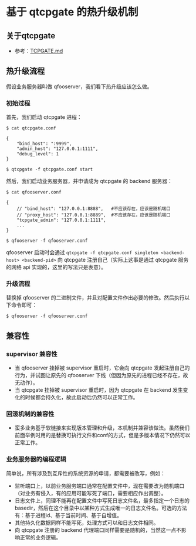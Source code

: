 基于 qtcpgate 的热升级机制
=================

## 关于qtcpgate

* 参考：[TCPGATE.md](TCPGATE.md)

## 热升级流程

假设业务服务器叫做 qfooserver，我们看下热升级应该怎么做。

### 初始过程

首先，我们启动 qtcpgate 进程：

```
$ cat qtcpgate.conf

{
	"bind_host": ":9999",
	"admin_host": "127.0.0.1:1111",
	"debug_level": 1
}

$ qtcpgate -f qtcpgate.conf start
```

然后，我们启动业务服务器，并申请成为 qtcpgate 的 backend 服务器：

```
$ cat qfooserver.conf

{
	// "bind_host": "127.0.0.1:8888",   #不应该存在，应该是随机端口
	// "proxy_host": "127.0.0.1:8889",  #不应该存在，应该是随机端口
	"tcpgate_admin": "127.0.0.1:1111",
	...
}

$ qfooserver -f qfooserver.conf
```

qfooserver 启动时会通过 `qtcpgate -f qtcpgate.conf singleton <backend-host> <backend-pid>` 向 qtcpgate 注册自己（实际上这事是通过 qtcpgate 服务的网络 api 实现的，这里的写法只是表意）。

### 升级流程

替换掉 qfooserver 的二进制文件，并且对配置文件作出必要的修改。然后执行以下命令即可：

```
$ qfooserver -f qfooserver.conf
```

## 兼容性

### supervisor 兼容性

* 当 qfooserver 挂掉被 supervisor 重启时，它会向 qtcpgate 发起注册自己的行为，并试图让原先的 qfooserver 下线（但因为原先的进程已经不存在，故无动作）。
* 当 qtcpgate 挂掉被 supervisor 重启时，因为 qtcpgate 在 backend 发生变化的时候都会持久化，故此启动后仍然可以正常工作。

### 回滚机制的兼容性

* 蛮多业务基于软链接来实现版本管理和升级，本机制并兼容该做法。虽然我们前面举例时用的是替换可执行文件和conf的方式，但是多版本情况下仍然可以正常工作。

### 业务服务器的编程逻辑

简单说，所有涉及到互斥性的系统资源的申请，都需要被改写，例如：

* 监听端口上，以前业务服务端口通常在配置文件中，现在需要改为随机端口（对业务有侵入，有的应用可能写死了端口，需要相应作出调整）。
* 日志文件上，同理不能再在配置文件中写死日志文件名，最多指定一个日志的basedir，然后在这个目录中以某种方式生成唯一的日志文件名。可选的方法有：基于进程id、基于当前时间、基于自增值。
* 其他持久化数据同样不能写死，处理方式可以和日志文件相同。
* 向 qtcpgate 注册的 backend 代理端口同样需要是随机的，当然这一点不影响正常的业务逻辑。
